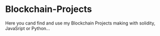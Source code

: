 # Blockchain-Projects
Here you cand find and use my Blockchain Projects making with solidity, JavaSript or Python... 
